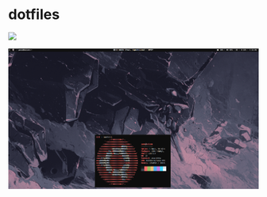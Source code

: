 # dotfiles

![](https://raw.githubusercontent.com/egonelbre/gophers/master/vector/science/power-to-the-linux.svg)

![](assets/y.png)
